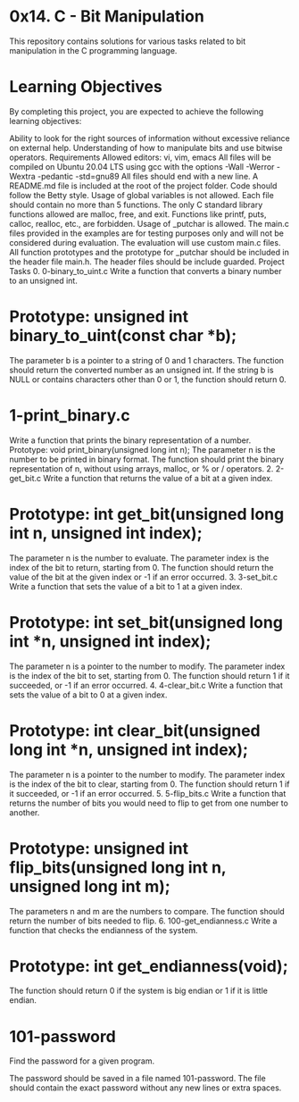 # 0x14. C - Bit Manipulation 

This repository contains solutions for various tasks related to bit manipulation in the C programming language.

# Learning Objectives

By completing this project, you are expected to achieve the following learning objectives:

Ability to look for the right sources of information without excessive reliance on external help. Understanding of how to manipulate bits and use bitwise operators. Requirements Allowed editors: vi, vim, emacs All files will be compiled on Ubuntu 20.04 LTS using gcc with the options -Wall -Werror -Wextra -pedantic -std=gnu89 All files should end with a new line. A README.md file is included at the root of the project folder. Code should follow the Betty style. Usage of global variables is not allowed. Each file should contain no more than 5 functions. The only C standard library functions allowed are malloc, free, and exit. Functions like printf, puts, calloc, realloc, etc., are forbidden. Usage of _putchar is allowed. The main.c files provided in the examples are for testing purposes only and will not be considered during evaluation. The evaluation will use custom main.c files. All function prototypes and the prototype for _putchar should be included in the header file main.h. The header files should be include guarded. Project Tasks 0. 0-binary_to_uint.c Write a function that converts a binary number to an unsigned int.

# Prototype: unsigned int binary_to_uint(const char *b); 
The parameter b is a pointer to a string of 0 and 1 characters. The function should return the converted number as an unsigned int. If the string b is NULL or contains characters other than 0 or 1, the function should return 0.

# 1-print_binary.c 
Write a function that prints the binary representation of a number.
Prototype: void print_binary(unsigned long int n); The parameter n is the number to be printed in binary format. The function should print the binary representation of n, without using arrays, malloc, or % or / operators. 2. 2-get_bit.c Write a function that returns the value of a bit at a given index.

# Prototype: int get_bit(unsigned long int n, unsigned int index); 
The parameter n is the number to evaluate. The parameter index is the index of the bit to return, starting from 0. The function should return the value of the bit at the given index or -1 if an error occurred. 3. 3-set_bit.c Write a function that sets the value of a bit to 1 at a given index.

# Prototype: int set_bit(unsigned long int *n, unsigned int index);
The parameter n is a pointer to the number to modify. The parameter index is the index of the bit to set, starting from 0. The function should return 1 if it succeeded, or -1 if an error occurred. 4. 4-clear_bit.c Write a function that sets the value of a bit to 0 at a given index.

# Prototype: int clear_bit(unsigned long int *n, unsigned int index);
The parameter n is a pointer to the number to modify. The parameter index is the index of the bit to clear, starting from 0. The function should return 1 if it succeeded, or -1 if an error occurred. 5. 5-flip_bits.c Write a function that returns the number of bits you would need to flip to get from one number to another.

# Prototype: unsigned int flip_bits(unsigned long int n, unsigned long int m);
The parameters n and m are the numbers to compare. The function should return the number of bits needed to flip. 6. 100-get_endianness.c Write a function that checks the endianness of the system.

# Prototype: int get_endianness(void);
The function should return 0 if the system is big endian or 1 if it is little endian.
# 101-password

Find the password for a given program.

The password should be saved in a file named 101-password. The file should contain the exact password without any new lines or extra spaces.
